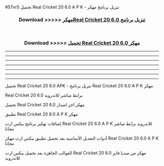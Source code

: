 #57vr5 تحميل Real Cricket 20 6.0 A P K - تنزيل برنامج مهكر



<div align="center">
<h3>Download >>>>> <a href="https://runaway1.web.app/?sq=Real Cricket 20 6.0">مهكرReal Cricket 20 6.0 تنزيل برنامج</a></h3><br>

<h3>Download >>>>> <a href="https://runaway1.web.app/?sq=Real Cricket 20 6.0">تحميل Real Cricket 20 6.0 مهكر</a></h3>
</div>


----------------------------------------------------------

----------------------------------------------------------

----------------------------------------------------------

----------------------------------------------------------

----------------------------------------------------------

----------------------------------------------------------

----------------------------------------------------------

تحميل Real Cricket 20 6.0 APK - تنزيل برنامج Real Cricket 20 6.0 A P K مهكر

Real Cricket 20 6.0 برابط مباشر للاندرويد

تحميل Real Cricket 20 6.0 مهكر اخر اصدار

تطبيق Real Cricket 20 6.0 A P K مهكر

إضافات تهكير برنامج بيكس ارت Real Cricket 20 6.0 A P K للاندرويد برابط مباشر مجانا

أدوات التعديل الأساسية بعد تحميل تطبيق بيكس ارت مهكر Real Cricket 20 6.0 A P K مجانا

القوالب الجاهزة بعد تحميل بيكس ارت Real Cricket 20 6.0 مهكر من ميديا فاير للاندرويد


